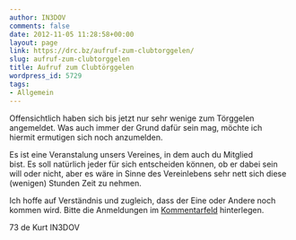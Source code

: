 ```yaml
---
author: IN3DOV
comments: false
date: 2012-11-05 11:28:58+00:00
layout: page
link: https://drc.bz/aufruf-zum-clubtorggelen/
slug: aufruf-zum-clubtorggelen
title: Aufruf zum Clubtörggelen
wordpress_id: 5729
tags:
- Allgemein
---
```


Offensichtlich haben sich bis jetzt nur sehr wenige zum Törggelen angemeldet. Was auch immer der Grund dafür sein mag, möchte ich hiermit ermutigen sich noch anzumelden.

Es ist eine Veranstalung unsers Vereines, in dem auch du Mitglied bist. Es soll natürlich jeder für sich entscheiden können, ob er dabei sein will oder nicht, aber es wäre in Sinne des Vereinlebens sehr nett sich diese (wenigen) Stunden Zeit zu nehmen.

Ich hoffe auf Verständnis und zugleich, dass der Eine oder Andere noch kommen wird. Bitte die Anmeldungen im [Kommentarfeld](https://drc.bz/clubtorggelen-2012/) hinterlegen.

73 de Kurt IN3DOV
